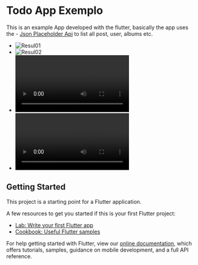 # Todo App Exemplo

This is an example App developed with the flutter, basically the app 
uses the - [Json Placeholder Api](https://jsonplaceholder.typicode.com/) to 
list all post, user, albums etc.

* ![Resul01](https://github.com/gabrielscorehero/todo-app-flutter/blob/master/screenshot/01.jpg)
* ![Resul02](https://github.com/gabrielscorehero/todo-app-flutter/blob/master/screenshot/02.jpg)
* ![Resul03](https://github.com/gabrielscorehero/todo-app-flutter/blob/master/screenshot/video_01.mp4)
* ![Resul04](https://github.com/gabrielscorehero/todo-app-flutter/blob/master/screenshot/video_02.mp4)

## Getting Started

This project is a starting point for a Flutter application.

A few resources to get you started if this is your first Flutter project:

- [Lab: Write your first Flutter app](https://flutter.dev/docs/get-started/codelab)
- [Cookbook: Useful Flutter samples](https://flutter.dev/docs/cookbook)

For help getting started with Flutter, view our
[online documentation](https://flutter.dev/docs), which offers tutorials,
samples, guidance on mobile development, and a full API reference.
